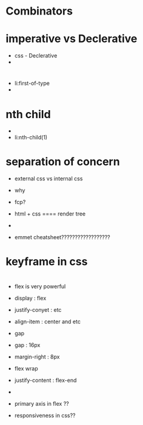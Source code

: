 
#  Combinators

# imperative vs Declerative
  - css - Declerative
  -


  # 

  - li:first-of-type
  - 
  # nth child

  - 
  - li:nth-child(1)

  # separation of concern

  - external css vs internal css 
  - why
  - fcp?
  - html + css ==== render tree
  - 

  - emmet cheatsheet??????????????????

  # keyframe in css
  # 
  - flex is very powerful

  - display : flex
  - justify-conyet : etc
  - align-item : center and etc

  - gap
  - gap : 16px
  - margin-right : 8px


  - flex wrap

  - justify-content : flex-end
  - 

  - primary axis in flex ??

  - responsiveness in css??

  